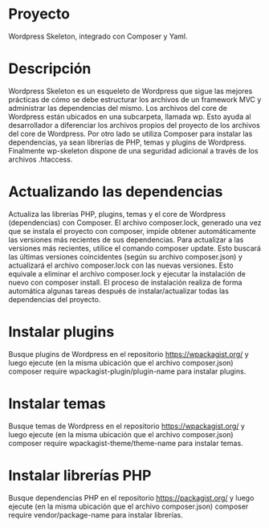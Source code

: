 # Proyecto

Wordpress Skeleton, integrado con Composer y Yaml.

# Descripción

Wordpress Skeleton es un esqueleto de Wordpress que sigue las mejores prácticas de cómo se debe estructurar los archivos de un framework MVC y administrar las dependencias del mismo. Los archivos del core de Wordpress están ubicados en una subcarpeta, llamada wp. Esto ayuda al desarrollador a diferenciar los archivos propios del proyecto de los archivos del core de Wordpress. Por otro lado se utiliza Composer para instalar las dependencias, ya sean librerías de PHP, temas y plugins de Wordpress. Finalmente wp-skeleton dispone de una seguridad adicional a través de los archivos .htaccess.

# Actualizando las dependencias

Actualiza las librerías PHP, plugins, temas y el core de Wordpress (dependencias) con Composer.
El archivo composer.lock, generado una vez que se instala el proyecto con composer, impide obtener automáticamente las versiones más recientes de sus dependencias. Para actualizar a las versiones más recientes, utilice el comando composer update. Esto buscará las últimas versiones coincidentes (según su archivo composer.json) y actualizará el archivo composer.lock con las nuevas versiones. Esto equivale a eliminar el archivo composer.lock y ejecutar la instalación de nuevo con composer install. El proceso de instalación realiza de forma automática algunas tareas después de instalar/actualizar todas las dependencias del proyecto.


# Instalar plugins

Busque plugins de Wordpress en el repositorio https://wpackagist.org/ y luego ejecute (en la misma ubicación que el archivo composer.json) composer require wpackagist-plugin/plugin-name para instalar plugins.

# Instalar temas

Busque temas de Wordpress en el repositorio https://wpackagist.org/ y luego ejecute (en la misma ubicación que el archivo composer.json) composer require wpackagist-theme/theme-name para instalar temas.

# Instalar librerías PHP

Busque dependencias PHP en el repositorio https://packagist.org/ y luego ejecute (en la misma ubicación que el archivo composer.json) composer require vendor/package-name para instalar librerías.